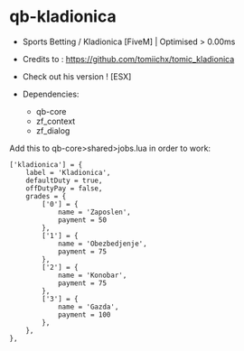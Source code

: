 # qb-kladionica
- Sports Betting / Kladionica [FiveM] | Optimised > 0.00ms

- Credits to : https://github.com/tomiichx/tomic_kladionica

- Check out his version ! [ESX]

- Dependencies:

	- qb-core
	- zf_context
	- zf_dialog

Add this to qb-core>shared>jobs.lua in order to work:


	['kladionica'] = {
		label = 'Kladionica',
		defaultDuty = true,
		offDutyPay = false,
		grades = {
            ['0'] = {
                name = 'Zaposlen',
                payment = 50
            },
            ['1'] = {
                name = 'Obezbedjenje',
                payment = 75
            },
            ['2'] = {
                name = 'Konobar',
                payment = 75
            },
            ['3'] = {
                name = 'Gazda',
                payment = 100
            },
        },
    },  

